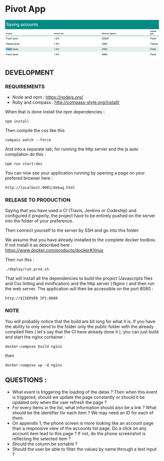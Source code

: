 # Pivot App

![](https://github.com/boris-felix/pivot/blob/master/Screen%20Shot%202016-09-07%20at%2012.12.46.png)

## DEVELOPMENT

### REQUIREMENTS

- Node and npm : https://nodejs.org/
- Ruby and compass : http://compass-style.org/install/

When that is done install the npm dependencies :

```
npm install
```

Then compile the css like this

```
compass watch --force
```

And into a separate tab, for running the http server and the js auto compilation do this :

```
npm run start:dev
```

You can now see your application running by opening a page on your prefered browser here :

```
http://localhost:9001/debug.html
```

### RELEASE TO PRODUCTION

Saying that you have used a CI (Travis, Jenkins or Codeship) and configured it properly, the project have to be entirely pushed on the server into the folder of your preference.

Then connect yourself to the server by SSH and go into this folder.

We assume that you have already installed to the complete docker toolbox. If not install it as described here : https://www.docker.com/products/docker#/linux

Then run this :

```
./deploy/run.prod.sh
```

That will install all the dependencies to build the project (Javascripts files and Css linting and minification) and the http server ( Nginx ) and then run the web server. The application will then be accessible on the port 8080 :

```
http://${SERVER IP}:8080
```

### NOTE

You will probably notice that the build are bit long for what it is. If you have the ability to only send to the folder only the public folder with the already compiled files ( let's say that the CI have already done it ), you can just build and start the nginx container :

```
docker-compose build nginx
```

then

```
docker-compose up -d nginx
```

## QUESTIONS :

- What event is triggering the loading of the datas ? Then when this event is triggered, should we update the page constantly or should it be updated only when the user refresh the page ?
- For every items in the list, what information should also be a link ? What should be the identifier for each item ? We may need an ID for each of them.
- On appendix 1, the phone screen is more looking like an account page than a responsive view of the accounts list page. Do a click on any account item lead to this page ? If not, do the phone screenshot is reflecting the selected item ?
- Should the column be sortable ?
- Should the user be able to filter the values by name through a text input ?

